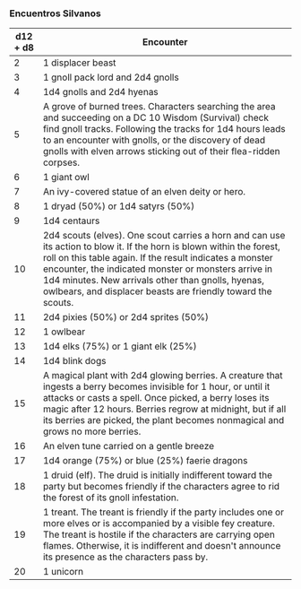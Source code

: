 ###  Encuentros Silvanos
| d12 + d8 | Encounter                                                                                                                                                                                                                                                                                                                                                      |
| -------- | -------------------------------------------------------------------------------------------------------------------------------------------------------------------------------------------------------------------------------------------------------------------------------------------------------------------------------------------------------------- |
| 2        | 1 displacer beast                                                                                                                                                                                                                                                                                                                                              |
| 3        | 1 gnoll pack lord and 2d4 gnolls                                                                                                                                                                                                                                                                                                                               |
| 4        | 1d4 gnolls and 2d4 hyenas                                                                                                                                                                                                                                                                                                                                      |
| 5        | A grove of burned trees. Characters searching the area and succeeding on a DC 10 Wisdom (Survival) check find gnoll tracks. Following the tracks for 1d4 hours leads to an encounter with gnolls, or the discovery of dead gnolls with elven arrows sticking out of their flea-ridden corpses.                                                                 |
| 6        | 1 giant owl                                                                                                                                                                                                                                                                                                                                                    |
| 7        | An ivy-covered statue of an elven deity or hero.                                                                                                                                                                                                                                                                                                               |
| 8        | 1 dryad (50%) or 1d4 satyrs (50%)                                                                                                                                                                                                                                                                                                                              |
| 9        | 1d4 centaurs                                                                                                                                                                                                                                                                                                                                                   |
| 10       | 2d4 scouts (elves). One scout carries a horn and can use its action to blow it. If the horn is blown within the forest, roll on this table again. If the result indicates a monster encounter, the indicated monster or monsters arrive in 1d4 minutes. New arrivals other than gnolls, hyenas, owlbears, and displacer beasts are friendly toward the scouts. |
| 11       | 2d4 pixies (50%) or 2d4 sprites (50%)                                                                                                                                                                                                                                                                                                                          |
| 12       | 1 owlbear                                                                                                                                                                                                                                                                                                                                                      |
| 13       | 1d4 elks (75%) or 1 giant elk (25%)                                                                                                                                                                                                                                                                                                                            |
| 14       | 1d4 blink dogs                                                                                                                                                                                                                                                                                                                                                 |
| 15       | A magical plant with 2d4 glowing berries. A creature that ingests a berry becomes invisible for 1 hour, or until it attacks or casts a spell. Once picked, a berry loses its magic after 12 hours. Berries regrow at midnight, but if all its berries are picked, the plant becomes nonmagical and grows no more berries.                                      |
| 16       | An elven tune carried on a gentle breeze                                                                                                                                                                                                                                                                                                                       |
| 17       | 1d4 orange (75%) or blue (25%) faerie dragons                                                                                                                                                                                                                                                                                                                  |
| 18       | 1 druid (elf). The druid is initially indifferent toward the party but becomes friendly if the characters agree to rid the forest of its gnoll infestation.                                                                                                                                                                                                    |
| 19       | 1 treant. The treant is friendly if the party includes one or more elves or is accompanied by a visible fey creature. The treant is hostile if the characters are carrying open flames. Otherwise, it is indifferent and doesn't announce its presence as the characters pass by.                                                                              |
| 20       | 1 unicorn                                                                                                                                                                                                                                                                                                                                                      |